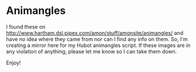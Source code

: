 Animangles
==========

I found these on <http://www.hartham.dsl.pipex.com/amon/stuff/amonsite/animangles/> and have *no* idea where they came from nor can I find any info on them. So, I'm creating a mirror here for my Hubot animangles script. If these images are in any violation of anything, please let me know so I can take them down.

Enjoy!
